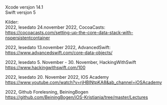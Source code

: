 Xcode versjon 14.1<br>
Swift versjon 5


Kilder:<br>
2022, lesedato 24.november 2022, CocoaCasts:
https://cocoacasts.com/setting-up-the-core-data-stack-with-nspersistentcontainer

2022, lesedato 13.november 2022, AdvancedSwift:
https://www.advancedswift.com/core-data-objects/

2022, lesedato 5. November - 30. November, HackingWithSwift
https://www.hackingwithswift.com/100

2022, lesedato 20. November 2022, IOS Academy
https://www.youtube.com/watch?v=rjHBINtpKA8&ab_channel=iOSAcademy

2022, Github Forelesning, BeiningBogen
https://github.com/BeiningBogen/iOS-Kristiania/tree/master/Lectures
